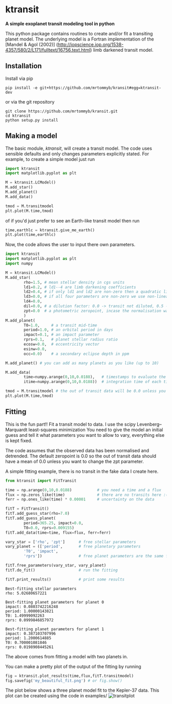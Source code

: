 ktransit
========
**A simple exoplanet transit modeling tool in python**

This python package contains routines to create and/or fit a transiting planet model.
The underlying model is a Fortran implementation of the [Mandel & Agol (2002)] (http://iopscience.iop.org/1538-4357/580/2/L171/fulltext/16756.text.html) limb darkened transit model.

Installation
-------
Install via pip
```
pip install -e git+https://github.com/mrtommyb/kransit#egg=ktransit-dev
```
or via the git repository
```
git clone https://github.com/mrtommyb/kransit.git
cd ktransit
python setup.py install
```

Making a model
-------------
The basic module, *ktransit*, will create a transit model. The code uses sensible defaults and only changes parameters explicitly stated. For example, to create a simple model just run

```python
import ktransit
import matplotlib.pyplot as plt

M = ktransit.LCModel()
M.add_star()
M.add_planet()
M.add_data()

tmod = M.transitmodel
plt.plot(M.time,tmod)
```
of if you'd just prefer to see an Earth-like transit model then run
```python
time,earthlc = ktransit.give_me_earth()
plt.plot(time,earthlc)
```

Now, the code allows the user to input there own parameters.
```python
import ktransit
import matplotlib.pyplot as plt
import numpy

M = ktransit.LCModel()
M.add_star(
        rho=1.5, # mean stellar density in cgs units
        ld1=0.2, # ld1--4 are limb darkening coefficients 
        ld2=0.4, # if only ld1 and ld2 are non-zero then a quadratic limb darkening law is used
        ld3=0.0, # if all four parameters are non-zero we use non-linear flavour limb darkening
        ld4=0.0, 
        dil=0.0, # a dilution factor: 0.0 -> transit not diluted, 0.5 -> transit 50% diluted
        zpt=0.0  # a photometric zeropoint, incase the normalisation was wonky
        )
M.add_planet(
        T0=1.0,     # a transit mid-time  
        period=1.0, # an orbital period in days
        impact=0.1, # an impact parameter
        rprs=0.1,   # planet stellar radius ratio  
        ecosw=0.0,  # eccentricity vector
        esinw=0.0,
        occ=0.0)    # a secondary eclipse depth in ppm

M.add_planet() # you can add as many planets as you like (up to 10)

M.add_data(
        time=numpy.arange(0,10,0.0188),   # timestamps to evaluate the model on
        itime=numpy.arange(0,10,0.0188))  # integration time of each timestamp

tmod = M.transitmodel # the out of transit data will be 0.0 unless you specify zpt
plt.plot(M.time,tmod)
```

Fitting
-------
This is the fun part!! Fit a transit model to data. I use the scipy Levenberg–Marquardt least-squares minimization
You need to give the model an initial guess and tell it what parameters you want to allow to vary, everything else is kept fixed.

The code assumes that the observed data has been normalised and detrended. The default zeropoint is 0.0 so the out of transit data should have a mean of 0.0 unless you want to change the zpt parameter.

A simple fitting example, there is no transit in the fake data I create here.
```python
from ktransit import FitTransit

time = np.arange(0,10,0.0188)           # you need a time and a flux
flux = np.zeros_like(time)              # there are no transits here :(
ferr = np.ones_like(time) * 0.00001     # uncertainty on the data

fitT = FitTransit()
fitT.add_guess_star(rho=7.0)    
fitT.add_guess_planet(
        period=365.25, impact=0.0, 
        T0=0.0, rprs=0.009155)
fitT.add_data(time=time, flux=flux, ferr=ferr)

vary_star = ['rho', 'zpt']      # free stellar parameters
vary_planet = (['period',       # free planetary parameters
        'T0', 'impact', 
        'rprs'])                # free planet parameters are the same for every planet you model

fitT.free_parameters(vary_star, vary_planet)
fitT.do_fit()                   # run the fitting

fitT.print_results()            # print some results
```
```
Best-fitting stellar parameters 
rho: 5.02680657221

Best-fitting planet parameters for planet 0
impact: 0.0803742216248
period: 1.00000143821
T0: 1.49999092263
rprs: 0.0999846857972

Best-fitting planet parameters for planet 1
impact: 0.387103707996
period: 1.2000614885
T0: 0.700001081846
rprs: 0.0198908445261
```
The above comes from fitting a model with two planets in.

You can make a pretty plot of the output of the fitting by running
``` python
fig = ktransit.plot_results(time,flux,fitT.transitmodel)
fig.savefig('my_beautiful_fit.png') # or fig.show()
```
The plot below shows a three planet model fit to the Kepler-37 data. This plot can be created using the code in examples/
![transitplot](https://raw.github.com/mrtommyb/ktransit/master/examples/ktransitfit.png)



